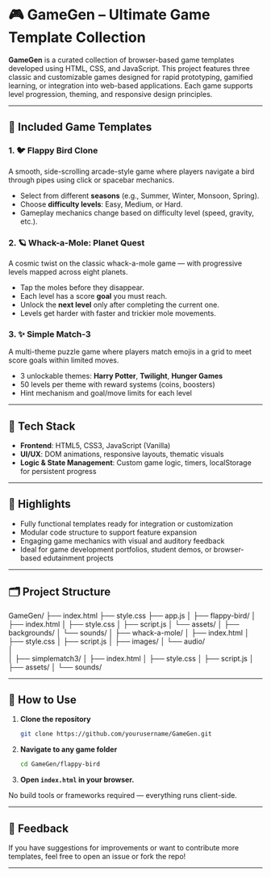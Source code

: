# 🎮 GameGen – Ultimate Game Template Collection

**GameGen** is a curated collection of browser-based game templates developed using HTML, CSS, and JavaScript. This project features three classic and customizable games designed for rapid prototyping, gamified learning, or integration into web-based applications. Each game supports level progression, theming, and responsive design principles.

---

## 🚀 Included Game Templates

### 1. 🐦 Flappy Bird Clone
A smooth, side-scrolling arcade-style game where players navigate a bird through pipes using click or spacebar mechanics.

- Select from different **seasons** (e.g., Summer, Winter, Monsoon, Spring).
- Choose **difficulty levels**: Easy, Medium, or Hard.
- Gameplay mechanics change based on difficulty level (speed, gravity, etc.).

### 2. 🪐 Whack-a-Mole: Planet Quest
A cosmic twist on the classic whack-a-mole game — with progressive levels mapped across eight planets.

- Tap the moles before they disappear.
- Each level has a score **goal** you must reach.
- Unlock the **next level** only after completing the current one.
- Levels get harder with faster and trickier mole movements.

### 3. ✨ Simple Match-3
A multi-theme puzzle game where players match emojis in a grid to meet score goals within limited moves.

- 3 unlockable themes: **Harry Potter**, **Twilight**, **Hunger Games**
- 50 levels per theme with reward systems (coins, boosters)
- Hint mechanism and goal/move limits for each level

---

## 🧱 Tech Stack

- **Frontend**: HTML5, CSS3, JavaScript (Vanilla)
- **UI/UX**: DOM animations, responsive layouts, thematic visuals
- **Logic & State Management**: Custom game logic, timers, localStorage for persistent progress

---

## 🎯 Highlights

- Fully functional templates ready for integration or customization
- Modular code structure to support feature expansion
- Engaging game mechanics with visual and auditory feedback
- Ideal for game development portfolios, student demos, or browser-based edutainment projects

---

## 🗂️ Project Structure

GameGen/
├── index.html
├── style.css
├── app.js
│
├── flappy-bird/
│   ├── index.html
│   ├── style.css
│   ├── script.js
│   └── assets/
│       ├── backgrounds/ 
│       └── sounds/
│
├── whack-a-mole/
│   ├── index.html
│   ├── style.css
│   ├── script.js
│   ├── images/
│   └── audio/   
│       
│
├── simplematch3/ 
│   ├── index.html
│   ├── style.css
│   ├── script.js
│   ├── assets/
│   └── sounds/
      


---

## 📌 How to Use

1. **Clone the repository**  
   ```bash
   git clone https://github.com/yourusername/GameGen.git
2. **Navigate to any game folder**
   ```bash
   cd GameGen/flappy-bird
3. **Open `index.html` in your browser.**

No build tools or frameworks required — everything runs client-side.

---

## 💬 Feedback

If you have suggestions for improvements or want to contribute more templates, feel free to open an issue or fork the repo!

---
